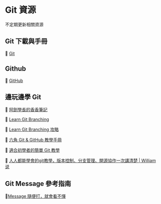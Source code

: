 # Git 資源
不定期更新相關資源

## Git 下載與手冊
🔗 [Git](https://git-scm.com/)

## Github
🔗 [GitHub](https://github.com/)

## 邊玩邊學 Git
🔗 [阿劍學長的香香筆記](https://seonkuraito.notion.site/Git-Docs-1bea4536d9cf4567aaee117b093ea483#410ea5506fab47ef924bd74cb1595118)

🔗 [Learn Git Branching](https://learngitbranching.js.org/?locale=zh_TW)

🔗 [Learn Git Branching 攻略](https://youtu.be/IyStwRt2fiA?si=SRyiuCXD1OTi8LIu)

🔗 [六角 Git & GitHub 教學手冊](https://w3c.hexschool.com/git/cfdbd310)

🔗 [適合初學者的簡單 Git 教學](https://nulab.com/zh-tw/learn/software-development/git-tutorial/)

🔗 [人人都能學會的git教學，版本控制、分支管理、開源協作一次講清楚 | William说](https://youtu.be/KGLUbg_LGdQ)


## Git Message 參考指南
🔗[Message 隨便打，就會看不懂](https://docs.google.com/document/d/1QrDFcIiPjSLDn3EL15IJygNPiHORgU1_OOAqWjiDU5Y/edit?tab=t.0)